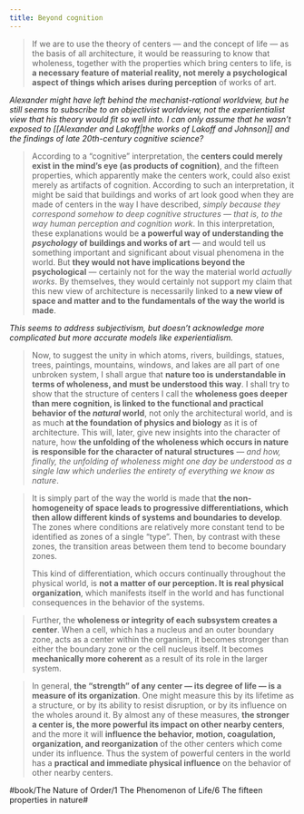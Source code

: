 ```yaml
---
title: Beyond cognition
---
```


> If we are to use the theory of centers — and the concept of life — as the basis of all architecture, it would be reassuring to know that wholeness, together with the properties which bring centers to life, is **a necessary feature of material reality, not merely a psychological aspect of things which arises during perception** of works of art.

*Alexander might have left behind the mechanist-rational worldview, but he still seems to subscribe to an objectivist worldview, not the experientialist view that his theory would fit so well into. I can only assume that he wasn’t exposed to [[Alexander and Lakoff|the works of Lakoff and Johnson]] and the findings of late 20th-century cognitive science?*

> According to a “cognitive” interpretation, the **centers could merely exist in the mind’s eye (as products of cognition)**, and the fifteen properties, which apparently make the centers work, could also exist merely as artifacts of cognition.
> According to such an interpretation, it might be said that buildings and works of art look good when they are made of centers in the way I have described, *simply because they correspond somehow to deep cognitive structures — that is, to the way human perception and cognition work*.
> In this interpretation, these explanations would be **a powerful way of understanding the *psychology* of buildings and works of art** — and would tell us something important and significant about visual phenomena in the world. But **they would not have implications beyond the psychological** — certainly not for the way the material world *actually works*. By themselves, they would certainly not support my claim that this new view of architecture is necessarily linked to **a new view of space and matter and to the fundamentals of the way the world is made**.

*This seems to address subjectivism, but doesn’t acknowledge more complicated but more accurate models like experientialism.*

> Now, to suggest the unity in which atoms, rivers, buildings, statues, trees, paintings, mountains, windows, and lakes are all part of one unbroken system, I shall argue that **nature too is understandable in terms of wholeness, and must be understood this way**. I shall try to show that the structure of centers I call the **wholeness goes deeper than mere cognition, is linked to the functional and practical behavior of the *natural* world**, not only the architectural world, and is as much **at the foundation of physics and biology** as it is of architecture.
> This will, later, give new insights into the character of nature, how **the unfolding of the wholeness which occurs in nature is responsible for the character of natural structures** — *and how, finally, the unfolding of wholeness might one day be understood as a single law which underlies the entirety of everything we know as nature*.

> It is simply part of the way the world is made that **the non-homogeneity of space leads to progressive differentiations, which then allow different kinds of systems and boundaries to develop**. 
> The zones where conditions are relatively more constant tend to be identified as zones of a single “type”. Then, by contrast with these zones, the transition areas between them tend to become boundary zones.
> 
> This kind of differentiation, which occurs continually throughout the physical world, is **not a matter of our perception. It is real physical organization**, which manifests itself in the world and has functional consequences in the behavior of the systems.

> Further, the **wholeness or integrity of each subsystem creates a center**. When a cell, which has a nucleus and an outer boundary zone, acts as a center within the organism, it becomes stronger than either the boundary zone or the cell nucleus itself. It becomes **mechanically more coherent** as a result of its role in the larger system.

> In general, **the “strength” of any center — its degree of life — is a measure of its organization**.
> One might measure this by its lifetime as a structure, or by its ability to resist disruption, or by its influence on the wholes around it. By almost any of these measures, **the stronger a center is, the more powerful its impact on other nearby centers**, and the more it will **influence the behavior, motion, coagulation, organization, and reorganization** of the other centers which come under its influence.
> Thus the system of powerful centers in the world has a **practical and immediate physical influence** on the behavior of other nearby centers.


#book/The Nature of Order/1 The Phenomenon of Life/6 The fifteen properties in nature#